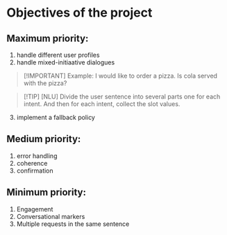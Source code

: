 # Objectives of the project
## Maximum priority:
1. handle different user profiles
2. handle mixed-initiaative dialogues
>[!IMPORTANT] Example: I would like to order a pizza. Is cola served with the pizza?

>[!TIP] [NLU] Divide the user sentence into several parts one for each intent. And then for each intent, collect the slot values.
3. implement a fallback policy

## Medium priority:
1. error handling
2. coherence
3. confirmation

## Minimum priority:
1. Engagement
2. Conversational markers
3. Multiple requests in the same sentence
